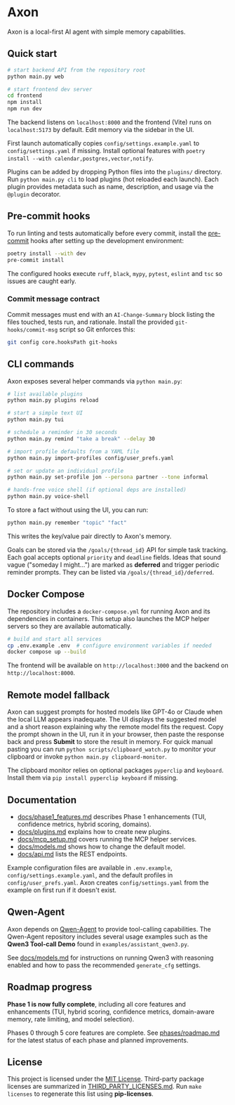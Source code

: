 # Axon

Axon is a local-first AI agent with simple memory capabilities.

## Quick start

```bash
# start backend API from the repository root
python main.py web

# start frontend dev server
cd frontend
npm install
npm run dev
```

The backend listens on `localhost:8000` and the frontend (Vite) runs on `localhost:5173` by default. Edit memory via the sidebar in the UI.

First launch automatically copies `config/settings.example.yaml` to `config/settings.yaml` if missing. Install optional features with `poetry install --with calendar,postgres,vector,notify`.

Plugins can be added by dropping Python files into the `plugins/` directory.
Run `python main.py cli` to load plugins (hot reloaded each launch). Each
plugin provides metadata such as name, description, and usage via the
`@plugin` decorator.

## Pre-commit hooks

To run linting and tests automatically before every commit, install the
[pre-commit](https://pre-commit.com) hooks after setting up the development
environment:

```bash
poetry install --with dev
pre-commit install
```

The configured hooks execute `ruff`, `black`, `mypy`, `pytest`, `eslint` and
`tsc` so issues are caught early.

### Commit message contract

Commit messages must end with an `AI-Change-Summary` block listing the files
touched, tests run, and rationale. Install the provided `git-hooks/commit-msg`
script so Git enforces this:

```bash
git config core.hooksPath git-hooks
```

## CLI commands

Axon exposes several helper commands via `python main.py`:

```bash
# list available plugins
python main.py plugins reload

# start a simple text UI
python main.py tui

# schedule a reminder in 30 seconds
python main.py remind "take a break" --delay 30

# import profile defaults from a YAML file
python main.py import-profiles config/user_prefs.yaml

# set or update an individual profile
python main.py set-profile jon --persona partner --tone informal

# hands‑free voice shell (if optional deps are installed)
python main.py voice-shell
```

To store a fact without using the UI, you can run:

```bash
python main.py remember "topic" "fact"
```
This writes the key/value pair directly to Axon's memory.

Goals can be stored via the `/goals/{thread_id}` API for simple task tracking.
Each goal accepts optional `priority` and `deadline` fields.
Ideas that sound vague ("someday I might...") are marked as **deferred** and
trigger periodic reminder prompts. They can be listed via
`/goals/{thread_id}/deferred`.

## Docker Compose

The repository includes a `docker-compose.yml` for running Axon and its
dependencies in containers. This setup also launches the MCP helper servers so
they are available automatically.

```bash
# build and start all services
cp .env.example .env  # configure environment variables if needed
docker compose up --build
```

The frontend will be available on `http://localhost:3000` and the backend on
`http://localhost:8000`.

## Remote model fallback

Axon can suggest prompts for hosted models like GPT-4o or Claude when the local
LLM appears inadequate. The UI displays the suggested model and a short reason
explaining why the remote model fits the request. Copy the prompt shown in the
UI, run it in your browser, then paste the response back and press **Submit** to
store the result in memory. For quick manual pasting you can run
`python scripts/clipboard_watch.py` to monitor your clipboard or invoke
`python main.py clipboard-monitor`.

The clipboard monitor relies on optional packages `pyperclip` and `keyboard`.
Install them via `pip install pyperclip keyboard` if missing.


## Documentation

- [docs/phase1_features.md](docs/phase1_features.md) describes Phase 1 enhancements (TUI, confidence metrics, hybrid scoring, domains).
- [docs/plugins.md](docs/plugins.md) explains how to create new plugins.
- [docs/mcp_setup.md](docs/mcp_setup.md) covers running the MCP helper services.
- [docs/models.md](docs/models.md) shows how to change the default model.
- [docs/api.md](docs/api.md) lists the REST endpoints.

Example configuration files are available in `.env.example`,
`config/settings.example.yaml`, and the default profiles in
`config/user_prefs.yaml`.
Axon creates `config/settings.yaml` from the example on first run if it doesn't exist.

## Qwen-Agent

Axon depends on [Qwen-Agent](https://github.com/QwenLM/Qwen-Agent) to provide
tool-calling capabilities. The Qwen-Agent repository includes several usage
examples such as the **Qwen3 Tool-call Demo** found in
`examples/assistant_qwen3.py`.

See [docs/models.md](docs/models.md) for instructions on running Qwen3 with
reasoning enabled and how to pass the recommended `generate_cfg` settings.

## Roadmap progress

**Phase 1 is now fully complete**, including all core features and enhancements (TUI, hybrid scoring, confidence metrics, domain-aware memory, rate limiting, and model selection).

Phases 0 through 5 core features are complete. See [phases/roadmap.md](phases/roadmap.md) for the latest status of each phase and planned improvements.


## License

This project is licensed under the [MIT License](LICENSE).
Third-party package licenses are summarized in [THIRD_PARTY_LICENSES.md](THIRD_PARTY_LICENSES.md).
Run `make licenses` to regenerate this list using **pip-licenses**.
